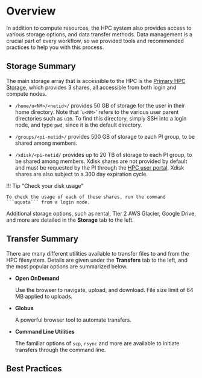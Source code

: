 # Overview

In addition to compute resources, the HPC system also provides access to various storage options, and data transfer methods. Data management is a crucial part of every workflow, so we provided tools and recommended practices to help you with this process.

## Storage Summary

The main storage array that is accessible to the HPC is the [Primary HPC Storage](../storage/hpc_storage/), which provides 3 shares, all accessible from both login and compute nodes. 

* ```/home/u<NM>/<netid>/``` provides 50 GB of storage for the user in their home directory. Note that '```u<NM>```' refers to the various user parent directories such as ```u16```. To find this directory, simply SSH into a login node, and type ```pwd```, since it is the default directory.

* ```/groups/<pi-netid>/``` provides 500 GB of storage to each PI group, to be shared among members.

* ```/xdisk/<pi-netid/``` provides up to 20 TB of storage to each PI group, to be shared among members. Xdisk shares are not provided by default and must be requested by the PI through the [HPC user portal](https://portal.hpc.arizona.edu). Xdisk shares are also subject to a 300 day expiration cycle. 

!!! Tip "Check your disk usage"

	To check the usage of each of these shares, run the command ```uquota``` from a login node. 

Additional storage options, such as rental, Tier 2 AWS Glacier, Google Drive, and more are detailed in the **Storage** tab to the left. 

## Transfer Summary

There are many different utilities available to transfer files to and from the HPC filesystem. Details are given under the **Transfers** tab to the left, and the most popular options are summarized below. 

* **Open OnDemand**

	Use the browser to navigate, upload, and download. File size limit of 64 MB applied to uploads. 

* **Globus** 

	A powerful browser tool to automate transfers. 

* **Command Line Utilities**

	The familiar options of ```scp```, ```rsync``` and more are available to initiate transfers through the command line.

## Best Practices






